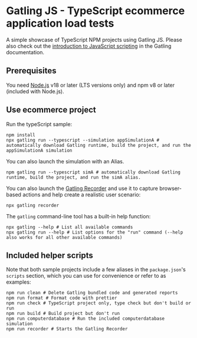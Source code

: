 # Gatling JS - TypeScript ecommerce application load tests

A simple showcase of TypeScript NPM projects using Gatling JS. Please also check out the [introduction to JavaScript scripting](https://docs.gatling.io/tutorials/scripting-intro-js/) in the Gatling documentation.

## Prerequisites

You need [Node.js](https://nodejs.org/en/download) v18 or later (LTS versions only) and npm v8 or later (included with Node.js).

## Use ecommerce project

Run the typeScript sample:

```shell
npm install
npx gatling run --typescript --simulation appSimulationA # automatically download Gatling runtime, build the project, and run the appSimulationA simulation
```

You can also launch the simulation with an Alias.

```shell
npm gatling run --typescript simA # automatically download Gatling runtime, build the project, and run the simA alias.
```

You can also launch the [Gatling Recorder](https://docs.gatling.io/tutorials/recorder/) and use it to capture browser-based actions and help create a realistic user scenario:

```shell
npx gatling recorder
```

The `gatling` command-line tool has a built-in help function:

```shell
npx gatling --help # List all available commands
npx gatling run --help # List options for the "run" command (--help also works for all other available commands)
```

## Included helper scripts

Note that both sample projects include a few aliases in the `package.json`'s `scripts` section, which you can use for convenience or refer to as examples:

```shell
npm run clean # Delete Gatling bundled code and generated reports
npm run format # Format code with prettier
npm run check # TypeScript project only, type check but don't build or run
npm run build # Build project but don't run
npm run computerdatabase # Run the included computerdatabase simulation
npm run recorder # Starts the Gatling Recorder
```